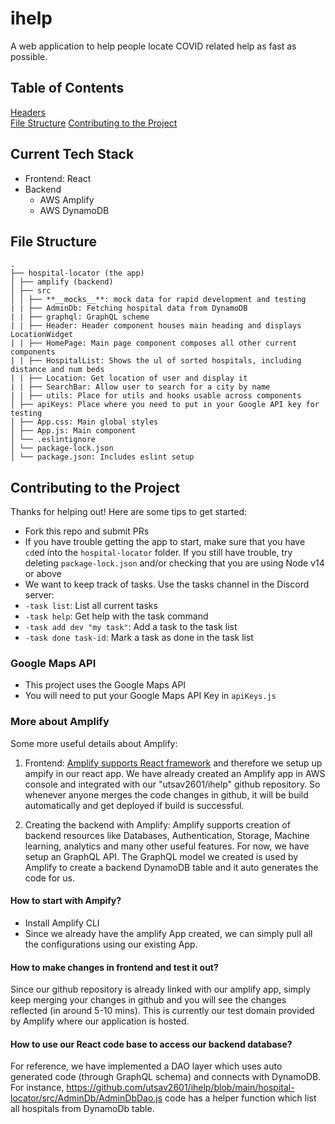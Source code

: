 # ihelp
A web application to help people locate COVID related help as fast as possible.

## Table of Contents  
[Headers](##teckStack)  
[File Structure](#fileStructure)
[Contributing to the Project](#contributing)

## Current Tech Stack
* Frontend: React
* Backend
  * AWS Amplify
  * AWS DynamoDB

## File Structure
```
.
├── hospital-locator (the app)
│ ├── amplify (backend)
│ ├── src
│ │ ├── **__mocks__**: mock data for rapid development and testing
| | ├── AdminDb: Fetching hospital data from DynamoDB
| | ├── graphql: GraphQL scheme
| | ├── Header: Header component houses main heading and displays LocationWidget
| | ├── HomePage: Main page component composes all other current components
| | ├── HospitalList: Shows the ul of sorted hospitals, including distance and num beds
| | ├── Location: Get location of user and display it
| | ├── SearchBar: Allow user to search for a city by name
| | ├── utils: Place for utils and hooks usable across components
│ ├── apiKeys: Place where you need to put in your Google API key for testing
│ ├── App.css: Main global styles
│ ├── App.js: Main component
│ └── .eslintignore
│ └── package-lock.json
│ └── package.json: Includes eslint setup
```

## Contributing to the Project
Thanks for helping out! Here are some tips to get started:

* Fork this repo and submit PRs
* If you have trouble getting the app to start, make sure that you have `cd`ed into the `hospital-locator` folder. If you still have trouble, try deleting `package-lock.json` and/or checking that you are using Node v14 or above
* We want to keep track of tasks. Use the tasks channel in the Discord server:
 * `-task list`: List all current tasks
 * `-task help`: Get help with the task command
 * `-task add dev "my task"`: Add a task to the task list
 * `-task done task-id`: Mark a task as done in the task list

### Google Maps API

* This project uses the Google Maps API
* You will need to put your Google Maps API Key in `apiKeys.js`

### More about Amplify
Some more useful details about Amplify:

1. Frontend: [Amplify supports React framework](https://aws.amazon.com/getting-started/hands-on/build-react-app-amplify-graphql/module-one/?e=gs2020&p=build-a-react-app-intro) and therefore we setup up ampify in our react app. We have already created an Amplify app in AWS console and integrated with our "utsav2601/ihelp" github repository. So whenever anyone merges the code changes in github, it will be build automatically and get deployed if build is successful.

2. Creating the backend with Amplify: Amplify supports creation of backend resources like Databases, Authentication, Storage, Machine learning, analytics and many other useful features. For now, we have setup an GraphQL API. The GraphQL model we created is used by Amplify to create a backend DynamoDB table and it auto generates the code for us. 

#### How to start with Ampify? 
* Install Amplify CLI
* Since we already have the amplify App created, we can simply pull all the configurations using our existing App. 

#### How to make changes in frontend and test it out? 
Since our github repository is already linked with our amplify app, simply keep merging your changes in github and you will see the changes reflected (in around 5-10 mins). This is currently our test domain provided by Amplify where our application is hosted. 

#### How to use our React code base to access our backend database? 
For reference, we have implemented a DAO layer which uses auto generated code (through GraphQL schema) and connects with DynamoDB. For instance, https://github.com/utsav2601/ihelp/blob/main/hospital-locator/src/AdminDb/AdminDbDao.js code has a helper function which list all hospitals from DynamoDb table.

